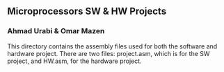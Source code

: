 ## Microprocessors SW & HW Projects
### Ahmad Urabi & Omar Mazen

This directory contains the assembly files used for both the software and hardware project.
There are two files: project.asm, which is for the SW project, and HW.asm, for the hardware project.
